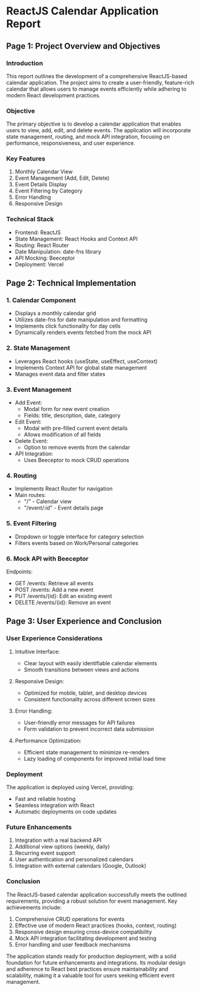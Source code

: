 
# ReactJS Calendar Application Report

## Page 1: Project Overview and Objectives

### Introduction
This report outlines the development of a comprehensive ReactJS-based calendar application. The project aims to create a user-friendly, feature-rich calendar that allows users to manage events efficiently while adhering to modern React development practices.

### Objective
The primary objective is to develop a calendar application that enables users to view, add, edit, and delete events. The application will incorporate state management, routing, and mock API integration, focusing on performance, responsiveness, and user experience.

### Key Features
1. Monthly Calendar View
2. Event Management (Add, Edit, Delete)
3. Event Details Display
4. Event Filtering by Category
5. Error Handling
6. Responsive Design

### Technical Stack
- Frontend: ReactJS
- State Management: React Hooks and Context API
- Routing: React Router
- Date Manipulation: date-fns library
- API Mocking: Beeceptor
- Deployment: Vercel

## Page 2: Technical Implementation

### 1. Calendar Component
- Displays a monthly calendar grid
- Utilizes date-fns for date manipulation and formatting
- Implements click functionality for day cells
- Dynamically renders events fetched from the mock API

### 2. State Management
- Leverages React hooks (useState, useEffect, useContext)
- Implements Context API for global state management
- Manages event data and filter states

### 3. Event Management
- Add Event:
  - Modal form for new event creation
  - Fields: title, description, date, category
- Edit Event:
  - Modal with pre-filled current event details
  - Allows modification of all fields
- Delete Event:
  - Option to remove events from the calendar
- API Integration:
  - Uses Beeceptor to mock CRUD operations

### 4. Routing
- Implements React Router for navigation
- Main routes:
  - "/" - Calendar view
  - "/event/:id" - Event details page

### 5. Event Filtering
- Dropdown or toggle interface for category selection
- Filters events based on Work/Personal categories

### 6. Mock API with Beeceptor
Endpoints:
- GET /events: Retrieve all events
- POST /events: Add a new event
- PUT /events/{id}: Edit an existing event
- DELETE /events/{id}: Remove an event

## Page 3: User Experience and Conclusion

### User Experience Considerations
1. Intuitive Interface:
   - Clear layout with easily identifiable calendar elements
   - Smooth transitions between views and actions

2. Responsive Design:
   - Optimized for mobile, tablet, and desktop devices
   - Consistent functionality across different screen sizes

3. Error Handling:
   - User-friendly error messages for API failures
   - Form validation to prevent incorrect data submission

4. Performance Optimization:
   - Efficient state management to minimize re-renders
   - Lazy loading of components for improved initial load time

### Deployment
The application is deployed using Vercel, providing:
- Fast and reliable hosting
- Seamless integration with React
- Automatic deployments on code updates

### Future Enhancements
1. Integration with a real backend API
2. Additional view options (weekly, daily)
3. Recurring event support
4. User authentication and personalized calendars
5. Integration with external calendars (Google, Outlook)

### Conclusion
The ReactJS-based calendar application successfully meets the outlined requirements, providing a robust solution for event management. Key achievements include:

1. Comprehensive CRUD operations for events
2. Effective use of modern React practices (hooks, context, routing)
3. Responsive design ensuring cross-device compatibility
4. Mock API integration facilitating development and testing
5. Error handling and user feedback mechanisms

The application stands ready for production deployment, with a solid foundation for future enhancements and integrations. Its modular design and adherence to React best practices ensure maintainability and scalability, making it a valuable tool for users seeking efficient event management.
